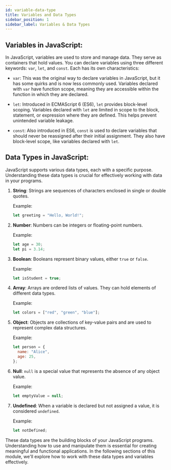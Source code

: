 ```yaml
---
id: variable-data-type
title: Variables and Data Types
sidebar_position: 1
sidebar_label: Variables & Data Types
---
```


## Variables in JavaScript:

In JavaScript, variables are used to store and manage data. They serve as containers that hold values. You can declare variables using three different keywords: `var`, `let`, and `const`. Each has its own characteristics:

- `var`: This was the original way to declare variables in JavaScript, but it has some quirks and is now less commonly used. Variables declared with `var` have function scope, meaning they are accessible within the function in which they are declared.

- `let`: Introduced in ECMAScript 6 (ES6), `let` provides block-level scoping. Variables declared with `let` are limited in scope to the block, statement, or expression where they are defined. This helps prevent unintended variable leakage.

- `const`: Also introduced in ES6, `const` is used to declare variables that should never be reassigned after their initial assignment. They also have block-level scope, like variables declared with `let`.

## Data Types in JavaScript:

JavaScript supports various data types, each with a specific purpose. Understanding these data types is crucial for effectively working with data in your programs.

1. **String**: Strings are sequences of characters enclosed in single or double quotes.

   Example:
   ```javascript
   let greeting = "Hello, World!";
   ```

2. **Number**: Numbers can be integers or floating-point numbers.

   Example:
   ```javascript
   let age = 30;
   let pi = 3.14;
   ```

3. **Boolean**: Booleans represent binary values, either `true` or `false`.

   Example:
   ```javascript
   let isStudent = true;
   ```

4. **Array**: Arrays are ordered lists of values. They can hold elements of different data types.

   Example:
   ```javascript
   let colors = ["red", "green", "blue"];
   ```

5. **Object**: Objects are collections of key-value pairs and are used to represent complex data structures.

   Example:
   ```javascript
   let person = {
     name: "Alice",
     age: 25,
   };
   ```

6. **Null**: `null` is a special value that represents the absence of any object value.

   Example:
   ```javascript
   let emptyValue = null;
   ```

7. **Undefined**: When a variable is declared but not assigned a value, it is considered `undefined`.

   Example:
   ```javascript
   let notDefined;
   ```

These data types are the building blocks of your JavaScript programs. Understanding how to use and manipulate them is essential for creating meaningful and functional applications. In the following sections of this module, we'll explore how to work with these data types and variables effectively.
